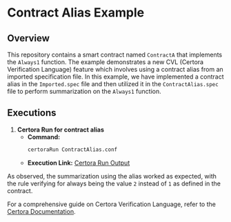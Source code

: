 # Contract Alias Example

## Overview
This repository contains a smart contract named `ContractA` that implements the `Always1` function. The example demonstrates a new CVL (Certora Verification Language) feature which involves using a contract alias from an imported specification file. In this example, we have implemented a contract alias in the `Imported.spec` file and then utilized it in the `ContractAlias.spec` file to perform summarization on the `Always1` function.

## Executions

1. **Certora Run for contract alias**
    - **Command:**
        ```bash
        certoraRun ContractAlias.conf
        ```
    - **Execution Link:** [Certora Run Output](https://prover.certora.com/output/1512/7a7f575e9ce642b1a6a9c858bee09b53?anonymousKey=65196df8553cfc54b341c0e25c224e564700db08)

As observed, the summarization using the alias worked as expected, with the rule verifying for always being the value `2` instead of `1` as defined in the contract.

For a comprehensive guide on Certora Verification Language, refer to the [Certora Documentation](https://docs.certora.com).